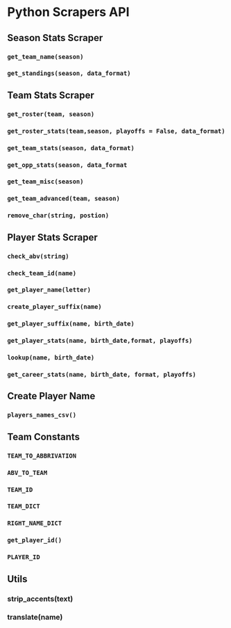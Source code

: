 # Python Scrapers API

## Season Stats Scraper
### `get_team_name(season)` 

### `get_standings(season, data_format)`

## Team Stats Scraper
### `get_roster(team, season)`

### `get_roster_stats(team,season, playoffs = False, data_format)`

### `get_team_stats(season, data_format)`

### `get_opp_stats(season, data_format`

### `get_team_misc(season)`

### `get_team_advanced(team, season)`

### `remove_char(string, postion)`

## Player Stats Scraper 
### `check_abv(string)`

### `check_team_id(name)`

### `get_player_name(letter)`

### `create_player_suffix(name)`

### `get_player_suffix(name, birth_date)`

### `get_player_stats(name, birth_date,format, playoffs)`

### `lookup(name, birth_date)`

### `get_career_stats(name, birth_date, format, playoffs)`

## Create Player Name
### `players_names_csv()`

## Team Constants 
### `TEAM_TO_ABBRIVATION`

### `ABV_TO_TEAM` 

### `TEAM_ID`

### `TEAM_DICT` 

### `RIGHT_NAME_DICT` 

### `get_player_id()`

### `PLAYER_ID`

## Utils
### strip_accents(text)

### translate(name)